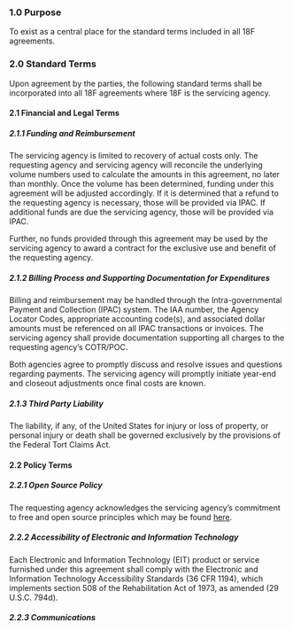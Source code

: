 ### 1.0 Purpose

To exist as a central place for the standard terms included in all 18F agreements.

### 2.0 Standard Terms

Upon agreement by the parties, the following standard terms shall be incorporated into all 18F agreements where 18F is the servicing agency.

#### 2.1 Financial and Legal Terms

##### 2.1.1 Funding and Reimbursement

The servicing agency is limited to recovery of actual costs only. The requesting agency and servicing agency will reconcile the underlying volume numbers used to calculate the amounts in this agreement, no later than monthly. Once the volume has been determined, funding under this agreement will be adjusted accordingly. If it is determined that a refund to the requesting agency is necessary, those will be provided via IPAC. If additional funds are due the servicing agency, those will be provided via IPAC. 

Further, no funds provided through this agreement may be used by the servicing agency to award a contract for the exclusive use and benefit of the requesting agency.

##### 2.1.2 Billing Process and Supporting Documentation for Expenditures

Billing and reimbursement may be handled through the Intra-governmental Payment and Collection (IPAC) system. The IAA number, the Agency Locator Codes, appropriate accounting code(s), and associated dollar amounts must be referenced on all IPAC transactions or invoices.  The servicing agency shall provide documentation supporting all charges to the requesting agency’s COTR/POC. 

Both agencies agree to promptly discuss and resolve issues and questions regarding payments. The servicing agency will promptly initiate year-end and closeout adjustments once final costs are known.

##### 2.1.3 Third Party Liability

The liability, if any, of the United States for injury or loss of property, or personal injury or death shall be governed exclusively by the provisions of the Federal Tort Claims Act.  

#### 2.2 Policy Terms

##### 2.2.1 Open Source Policy

The requesting agency acknowledges the servicing agency’s commitment to free and open source principles which may be found [here](https://github.com/18F/open-source-policy/blob/master/policy.md).

##### 2.2.2 Accessibility of Electronic and Information Technology

Each Electronic and Information Technology (EIT) product or service furnished under this agreement shall comply with the Electronic and Information Technology Accessibility Standards (36 CFR 1194), which implements section 508 of the Rehabilitation Act of 1973, as amended (29 U.S.C. 794d).

##### 2.2.3 Communications





